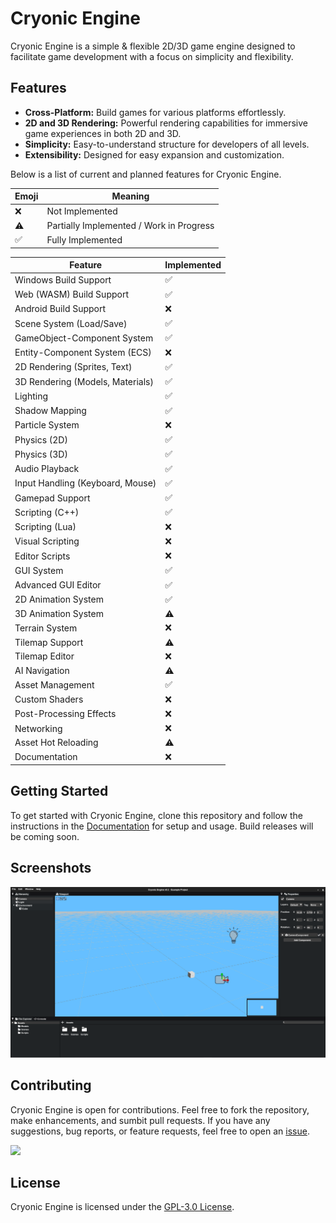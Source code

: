 # Cryonic Engine

Cryonic Engine is a simple & flexible 2D/3D game engine designed to facilitate game development with a focus on simplicity and flexibility.

## Features

- **Cross-Platform:** Build games for various platforms effortlessly.
- **2D and 3D Rendering:** Powerful rendering capabilities for immersive game experiences in both 2D and 3D.
- **Simplicity:** Easy-to-understand structure for developers of all levels.
- **Extensibility:** Designed for easy expansion and customization.

Below is a list of current and planned features for Cryonic Engine.

| Emoji  | Meaning            |
|--------|-------------------|
| ❌     | Not Implemented    |
| ⚠️     | Partially Implemented / Work in Progress |
| ✅     | Fully Implemented  |

| Feature                                 | Implemented |
|----------------------------------------|-------------|
| Windows Build Support                   | ✅          |
| Web (WASM) Build Support                | ✅          |
| Android Build Support                   | ❌          |
| Scene System (Load/Save)                | ✅          |
| GameObject-Component System             | ✅          |
| Entity-Component System (ECS)           | ❌          |
| 2D Rendering (Sprites, Text)            | ✅          |
| 3D Rendering (Models, Materials)        | ✅          |
| Lighting                                | ✅          |
| Shadow Mapping                          | ✅          |
| Particle System                         | ❌          |
| Physics (2D)                            | ✅          |
| Physics (3D)                            | ✅          |
| Audio Playback                          | ✅          |
| Input Handling (Keyboard, Mouse)        | ✅          |
| Gamepad Support                         | ✅          |
| Scripting (C++)                         | ✅          |
| Scripting (Lua)                         | ❌          |
| Visual Scripting                        | ❌          |
| Editor Scripts                          | ❌          |
| GUI System                              | ✅          |
| Advanced GUI Editor                     | ✅          |
| 2D Animation System                     | ✅          |
| 3D Animation System                     | ⚠️          |
| Terrain System                          | ❌          |
| Tilemap Support                         | ⚠️          |
| Tilemap Editor                          | ❌          |
| AI Navigation                           | ⚠️          |
| Asset Management                        | ✅          |
| Custom Shaders                          | ❌          |
| Post-Processing Effects                 | ❌          |
| Networking                              | ❌          |
| Asset Hot Reloading                     | ⚠️          |
| Documentation                           | ❌          |

## Getting Started

To get started with Cryonic Engine, clone this repository and follow the instructions in the [Documentation](link-to-docs) for setup and usage. Build releases will be coming soon.

## Screenshots

![Editor](https://github.com/ElectroGamesDev/Cryonic-Engine/blob/master/Images/CryonicEngineExample.PNG?raw=true)

## Contributing

Cryonic Engine is open for contributions. Feel free to fork the repository, make enhancements, and sumbit pull requests. If you have any suggestions, bug reports, or feature requests, feel free to open an [issue](https://github.com/ElectroGamesDev/Cryonic-Engine/issues).

<a href="https://github.com/ElectroGamesDev/Cryonic-Engine/graphs/contributors">
  <img src="https://contrib.rocks/image?repo=ElectroGamesDev/Cryonic-Engine" />
</a>


## License

Cryonic Engine is licensed under the [GPL-3.0 License](LICENSE).
